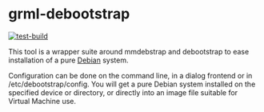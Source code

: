 grml-debootstrap
================

[![test-build](https://github.com/grml/grml-debootstrap/actions/workflows/test-build.yml/badge.svg)](https://github.com/grml/grml-debootstrap/actions/workflows/test-build.yml)

This tool is a wrapper suite around mmdebstrap and debootstrap
to ease installation of a pure [Debian](https://debian.org/) system.

Configuration can be done on the command line, in a dialog frontend
or in /etc/debootstrap/config. You will get a pure Debian system
installed on the specified device or directory, or directly into
an image file suitable for Virtual Machine use.

